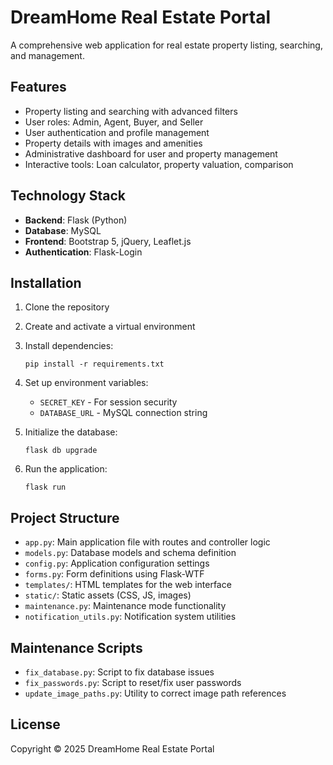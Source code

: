 # DreamHome Real Estate Portal

A comprehensive web application for real estate property listing, searching, and management.

## Features

- Property listing and searching with advanced filters
- User roles: Admin, Agent, Buyer, and Seller
- User authentication and profile management
- Property details with images and amenities
- Administrative dashboard for user and property management
- Interactive tools: Loan calculator, property valuation, comparison

## Technology Stack

- **Backend**: Flask (Python)
- **Database**: MySQL
- **Frontend**: Bootstrap 5, jQuery, Leaflet.js
- **Authentication**: Flask-Login

## Installation

1. Clone the repository
2. Create and activate a virtual environment
3. Install dependencies:
   ```
   pip install -r requirements.txt
   ```
4. Set up environment variables:
   - `SECRET_KEY` - For session security
   - `DATABASE_URL` - MySQL connection string

5. Initialize the database:
   ```
   flask db upgrade
   ```

6. Run the application:
   ```
   flask run
   ```

## Project Structure

- `app.py`: Main application file with routes and controller logic
- `models.py`: Database models and schema definition
- `config.py`: Application configuration settings
- `forms.py`: Form definitions using Flask-WTF
- `templates/`: HTML templates for the web interface
- `static/`: Static assets (CSS, JS, images)
- `maintenance.py`: Maintenance mode functionality
- `notification_utils.py`: Notification system utilities

## Maintenance Scripts

- `fix_database.py`: Script to fix database issues
- `fix_passwords.py`: Script to reset/fix user passwords
- `update_image_paths.py`: Utility to correct image path references

## License

Copyright © 2025 DreamHome Real Estate Portal